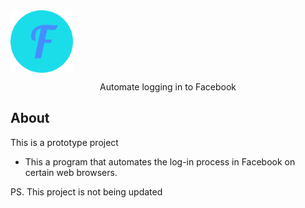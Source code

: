 <img align="center" width="100" height="100" src="public/img/logo.png">
</br>

<p align="center">Automate logging in to Facebook </p>

## About
This is a prototype project
* This a program that automates the log-in process in Facebook on certain web browsers.

PS. This project is not being updated
